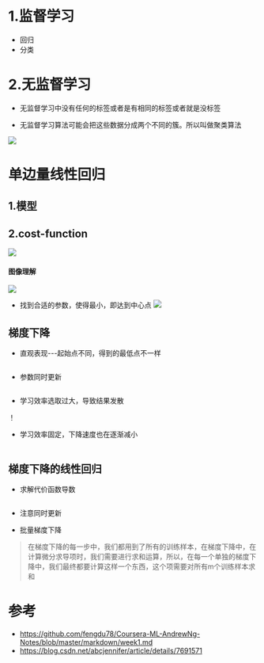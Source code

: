 # 1.监督学习

* 回归
* 分类


# 2.无监督学习


* 无监督学习中没有任何的标签或者是有相同的标签或者就是没标签

* 无监督学习算法可能会把这些数据分成两个不同的簇。所以叫做聚类算法


![](https://github.com/fengdu78/Coursera-ML-AndrewNg-Notes/blob/master/images/94f0b1d26de3923fc4ae934ec05c66ab.png)


# 单边量线性回归

## 1.模型

## 2.cost-function

![](https://github.com/fengdu78/Coursera-ML-AndrewNg-Notes/blob/master/images/10ba90df2ada721cf1850ab668204dc9.png)



#### 图像理解 
![](https://github.com/fengdu78/Coursera-ML-AndrewNg-Notes/blob/master/images/0b789788fc15889fe33fb44818c40852.png)


* 找到合适的参数，使得最小，即达到中心点
![](https://github.com/fengdu78/Coursera-ML-AndrewNg-Notes/blob/master/images/86c827fe0978ebdd608505cd45feb774.png)

## 梯度下降

* 直观表现---起始点不同，得到的最低点不一样

![]()

* 参数同时更新


![]()


* 学习效率选取过大，导致结果发散

！[]()


* 学习效率固定，下降速度也在逐渐减小


![]()



## 梯度下降的线性回归


* 求解代价函数导数

![]()
* 注意同时更新
![]()

* 批量梯度下降

> 在梯度下降的每一步中，我们都用到了所有的训练样本，在梯度下降中，在计算微分求导项时，我们需要进行求和运算，所以，在每一个单独的梯度下降中，我们最终都要计算这样一个东西，这个项需要对所有m个训练样本求和












# 参考

* https://github.com/fengdu78/Coursera-ML-AndrewNg-Notes/blob/master/markdown/week1.md
* https://blog.csdn.net/abcjennifer/article/details/7691571
